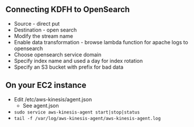 ## Connecting KDFH to OpenSearch
- Source - direct put
- Destination - open search
- Modify the stream name
- Enable data transformation - browse lambda function for apache logs to opensearch
- Choose opensearch service domain
- Specify index name and used a day for index rotation
- Specify an S3 bucket with prefix for bad data

## On your EC2 instance
- Edit /etc/aws-kinesis/agent.json
  - See agent.json
- ```sudo service aws-kinesis-agent start|stop|status```
- ```tail -f /var/log/aws-kinesis-agent/aws-kinesis-agent.log```

